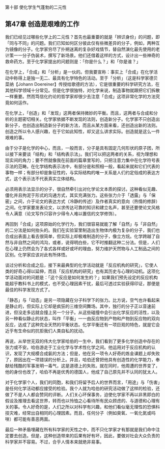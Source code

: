 第十部 使化学生气蓬勃的二元性

## 第47章 创造是艰难的工作

我们已经见过哪些化学上的二元性？首先也最重要的就是「辨识身份」的问题，即「同与不同」的问题。我们已知如何区分彼此仅有些微差异的分子，例如，两种互为镜像的分子。化学家穷尽了扑朔迷离的复杂好戏情节，替自然演化最先使用的老计策一一分子伪装术，撰写了新场景。他们还借着这样的方式，设计出一些神奇的救命药方。至于化学家提出的问题则是：「你是什么？」和「你是谁？」

在化学上，「合成」和「分析」是一伙的。但我要宣称：事实上「合成」在化学活动中称得上是独一无二、最具有化学特色的活动。至于「分析」（这是科学家德贝菜纳【Johann Doereiner】传授给歌德的方法），它是很重要的科学研究方法，在其他科学领域十分常见。但是化学很独特，对化学来说，制造事物就跟把它们拆散一样重要。然而笃信化约论的哲学家却很少去注意「合成」这项非常化学的方法究竟如何运作。

在化学上，「创造」和「发现」这两者保持微妙的平衡。而且，这两者与合成和分析的主题密切相关。化学家依据不断发现的法则，创造新分子。化学家不只创造出新分子，也创造出制造新分子的新方法，而且从某方面来看，还创造出新的法则。创造之所以令人感兴趣，在于它如此知性，却又这么讲求实际。创造就是这么一件艰难的事。

由于分子是化学的中心，而且，一般而言，分子是具有固定几何形状的原子团，所以接下来要谈「结构」和「结构表示法」。我们可以把这两者的关系，视为理想和现实间的角力；要不然就像我在前面的篇章里写的，只把注意力集中在化学符号表示法的范畴。在化学结构表示法中，有部分是和照相一般，看起来就和它们代表的事物一样；有部分却是象征性的，与实际结构的唯一关系是人们约定俗成的表达方式，这个表示法不代表真实立体结构。

必须用表示法显示的分子，很自然牵引出对化学论文本质的探讨。这种看似无趣、僵化并且拘泥于形式的沟通方式，其实充满张力。这些张力介于「透露」与「保密」之间，介于论文的表达方式（冷静的传述）及作者真实的意向（热情的修辞）之间。化学家要发表论文，以求传达可靠的知识和建立名声，甚至还要使论文风格令人满意（论文写作只容许少得令人难以置信的文学修饰）。

再回到「合成」这项原始的化学行为，我们很容易就能了解「自然」与「非自然」的二分法是如何抬头的。我们在实验室里制造出生物体内极为复杂的分子，我们也合成出表面上看去很简单，但实际上却极难制造的分子，像立方烷。化学跨越了自然与非自然之间的鸿沟，或者，说得明白些，它不时推翻这种二分法。但是，人们在心理上仍然会为了各式各样或好或坏的理由，努力维护天然物与人工制品之间的区别。化学家应该对此有所体悟。

谈过分析和合成之后，接下来最典型的化学活动就是「反应机构的研究」，它使人类的好奇心得以延伸，而且「反应机构的研究」也有其历史与心理的动机。这项化学活动面对的问题是：「这个反应是如何发生的？」如果我们预先设定的反应机构能超乎教科书上的模式，也不受心理因素干扰，最后可透过实验获得印证，那便是最佳的科学发现方式了。

「静态」与「动态」是另一项隐藏在分子科学下的张力。比方说，空气也许看起来是静止的，但实际上它却是疯狂的三维空间舞场。其中，独行的分子正以音速前进，但没走多远就会撞上另一个分子。从这些碰撞中会引出化学反应的活性，以及另一种看似静止的状态，叫作「平衡」一一由反应物到产物和产物到反应物的双向反应，达成了这种完全天然的平衡状态。化学平衡还有一项巨观的特色，就是它会近乎有生命似的抗拒我们人类自私的扰动。

再说，从举世无双的伟大化学家哈伯的一生中，我们看到了更多化学创造中存在的张力或不安。哈伯游走于工业化学与学术性化学之间。他运用对于反应机构的认识，发现了大规模合成氨的方法；但是，他在另一项令人好奇的炼金课题上却失败了，原因出在一项错误的分析上。并且，哈伯还曾把他具有创造性的化学能力，奉献给残酷的军事发明一毒气，这是道德上的失败。就在同时，他周遭的世界变了，他的身份也改了，哈伯不再是优秀的德国人，他成了自己原先并不认同的犹太人。

对于化学家个人，我们的同胞，和我们将留予后人的世界而言，「用途」与「伤害」是任何化学活动都应接受的检验。我个人就为哈伯的研究活动做了这样的检验，还做了不是人人都会赞同的评断。人们关心环保事务，迫使化学家不再以非黑即白的假设及推理去看这世界，转而也以怜恤之心看待所有民众顾虑的、与道德和心理有关的事。令人好奇的是，人们之所以对科学有兴趣，和他们看似毫无理性的恐惧科技灾难，经常出自相同的心理因素。而且，任何分子（例如臭氧、一氧化氮或吗啡）都可能有善恶两面。

最后一种矛盾埋藏在所有科学家的天性之中，而不只化学家才有那就是我们命中注定要去创造。但是，这种创造带来的后果有好有坏，因此，要做对社会大众负责的科学家并不容易。不过，合乎人情本来就绝非易事。

